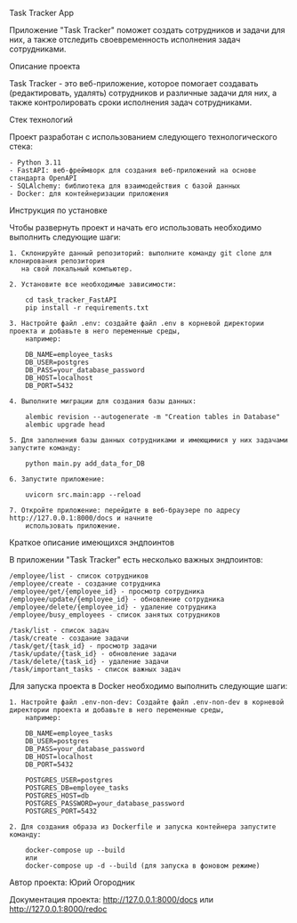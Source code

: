 Task Tracker App

Приложение "Task Tracker" поможет создать сотрудников и задачи для них, а также отследить своевременность исполнения задач сотрудниками.

Описание проекта

Task Tracker - это веб-приложение, которое помогает создавать (редактировать, удалять) сотрудников и различные задачи для них, а также контролировать сроки исполнения задач сотрудниками.

Стек технологий

Проект разработан с использованием следующего технологического стека:

    - Python 3.11
    - FastAPI: веб-фреймворк для создания веб-приложений на основе стандарта OpenAPI
    - SQLAlchemy: библиотека для взаимодействия с базой данных
    - Docker: для контейнеризации приложения

Инструкция по установке

Чтобы развернуть проект и начать его использовать необходимо выполнить следующие шаги:

    1. Склонируйте данный репозиторий: выполните команду git clone для клонирования репозитория 
       на свой локальный компьютер.
    
    2. Установите все необходимые зависимости:
        
        cd task_tracker_FastAPI
        pip install -r requirements.txt

    3. Настройте файл .env: создайте файл .env в корневой директории проекта и добавьте в него переменные среды, 
        например:

        DB_NAME=employee_tasks
        DB_USER=postgres
        DB_PASS=your_database_password
        DB_HOST=localhost
        DB_PORT=5432

    4. Выполните миграции для создания базы данных:

        alembic revision --autogenerate -m "Creation tables in Database"
        alembic upgrade head
    
    5. Для заполнения базы данных сотрудниками и имеющимися у них задачами запустите команду:

        python main.py add_data_for_DB

    6. Запустите приложение:

        uvicorn src.main:app --reload

    7. Откройте приложение: перейдите в веб-браузере по адресу http://127.0.0.1:8000/docs и начните 
        использовать приложение.

Краткое описание имеющихся эндпоинтов

В приложении "Task Tracker" есть несколько важных эндпоинтов:

    /employee/list - список сотрудников
    /employee/create - создание сотрудника
    /employee/get/{employee_id} - просмотр сотрудника
    /employee/update/{employee_id} - обновление сотрудника
    /employee/delete/{employee_id} - удаление сотрудника
    /employee/busy_employees - список занятых сотрудников

    /task/list - список задач
    /task/create - создание задачи
    /task/get/{task_id} - просмотр задачи
    /task/update/{task_id} - обновление задачи
    /task/delete/{task_id} - удаление задачи
    /task/important_tasks - список важных задач


Для запуска проекта в Docker необходимо выполнить следующие шаги:

    1. Настройте файл .env-non-dev: Создайте файл .env-non-dev в корневой директории проекта и добавьте в него переменные среды, 
        например:

        DB_NAME=employee_tasks
        DB_USER=postgres
        DB_PASS=your_database_password
        DB_HOST=localhost
        DB_PORT=5432
        
        POSTGRES_USER=postgres
        POSTGRES_DB=employee_tasks
        POSTGRES_HOST=db
        POSTGRES_PASSWORD=your_database_password
        POSTGRES_PORT=5432

    2. Для создания образа из Dockerfile и запуска контейнера запустите команду:

        docker-compose up --build 
        или
        docker-compose up -d --build (для запуска в фоновом режиме)

Автор проекта: Юрий Огородник

Документация проекта: http://127.0.0.1:8000/docs или http://127.0.0.1:8000/redoc